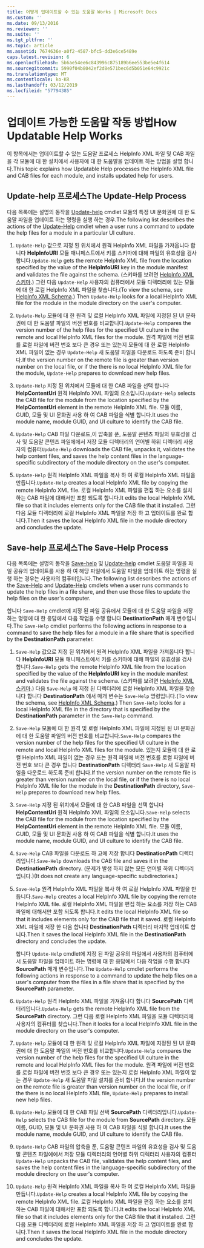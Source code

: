 ```yaml
---
title: 어떻게 업데이트할 수 있는 도움말 Works | Microsoft Docs
ms.custom: ''
ms.date: 09/13/2016
ms.reviewer: ''
ms.suite: ''
ms.tgt_pltfrm: ''
ms.topic: article
ms.assetid: 7674636e-a0f2-4587-bfc5-dd3e6ce5489e
caps.latest.revision: 6
ms.openlocfilehash: 5b6ae54ee6c843996c875189b6ee553be5e4f614
ms.sourcegitcommit: 5990f04b8042ef2d8e571bec6d5b051e64c9921c
ms.translationtype: MT
ms.contentlocale: ko-KR
ms.lasthandoff: 03/12/2019
ms.locfileid: "57794385"
---
```

# <a name="how-updatable-help-works"></a><span data-ttu-id="2209a-102">업데이트 가능한 도움말 작동 방법</span><span class="sxs-lookup"><span data-stu-id="2209a-102">How Updatable Help Works</span></span>

<span data-ttu-id="2209a-103">이 항목에서는 업데이트할 수 있는 도움말 프로세스 HelpInfo XML 파일 및 CAB 파일을 각 모듈에 대 한 설치에서 사용자에 대 한 도움말을 업데이트 하는 방법을 설명 합니다.</span><span class="sxs-lookup"><span data-stu-id="2209a-103">This topic explains how Updatable Help processes the HelpInfo XML file and CAB files for each module, and installs updated help for users.</span></span>

## <a name="the-update-help-process"></a><span data-ttu-id="2209a-104">Update-help 프로세스</span><span class="sxs-lookup"><span data-stu-id="2209a-104">The Update-Help Process</span></span>

<span data-ttu-id="2209a-105">다음 목록에는 설명의 동작을 [Update-help](/powershell/module/Microsoft.PowerShell.Core/Update-Help) cmdlet 모듈의 특정 UI 문화권에 대 한 도움말 파일을 업데이트 하는 명령을 실행 하는 경우.</span><span class="sxs-lookup"><span data-stu-id="2209a-105">The following list describes the actions of the [Update-Help](/powershell/module/Microsoft.PowerShell.Core/Update-Help) cmdlet when a user runs a command to update the help files for a module in a particular UI culture.</span></span>

1. <span data-ttu-id="2209a-106">`Update-Help` 값으로 지정 된 위치에서 원격 HelpInfo XML 파일을 가져옵니다 합니다 **HelpInfoURI** 모듈 매니페스트에서 키를 스키마에 대해 파일의 유효성을 검사 합니다.</span><span class="sxs-lookup"><span data-stu-id="2209a-106">`Update-Help` gets the remote HelpInfo XML file from the location specified by the value of the **HelpInfoURI** key in the module manifest and validates the file against the schema.</span></span> <span data-ttu-id="2209a-107">(스키마를 보려면 [HelpInfo XML 스키마](./helpinfo-xml-schema.md).) 그런 다음 `Update-Help` 사용자의 컴퓨터에서 모듈 디렉터리에 있는 모듈에 대 한 로컬 HelpInfo XML 파일을 찾습니다.</span><span class="sxs-lookup"><span data-stu-id="2209a-107">(To view the schema, see [HelpInfo XML Schema](./helpinfo-xml-schema.md).) Then `Update-Help` looks for a local HelpInfo XML file for the module in the module directory on the user's computer.</span></span>

2. <span data-ttu-id="2209a-108">`Update-Help` 모듈에 대 한 원격 및 로컬 HelpInfo XML 파일에 지정된 된 UI 문화권에 대 한 도움말 파일의 버전 번호를 비교합니다.</span><span class="sxs-lookup"><span data-stu-id="2209a-108">`Update-Help` compares the version number of the help files for the specified UI culture in the remote and local HelpInfo XML files for the module.</span></span> <span data-ttu-id="2209a-109">원격 파일에 버전 번호를 로컬 파일에 버전 번호 보다 큰 경우 또는 있는지 모듈에 대 한 로컬 HelpInfo XML 파일이 없는 경우 `Update-Help` 새 도움말 파일을 다운로드 하도록 준비 합니다.</span><span class="sxs-lookup"><span data-stu-id="2209a-109">If the version number on the remote file is greater than version number on the local file, or if the there is no local HelpInfo XML file for the module, `Update-Help` prepares to download new help files.</span></span>

3. <span data-ttu-id="2209a-110">`Update-Help` 지정 된 위치에서 모듈에 대 한 CAB 파일을 선택 합니다 **HelpContentUri** 원격 HelpInfo XML 파일의 요소입니다.</span><span class="sxs-lookup"><span data-stu-id="2209a-110">`Update-Help` selects the CAB file for the module from the location specified by the **HelpContentUri** element in the remote HelpInfo XML file.</span></span> <span data-ttu-id="2209a-111">모듈 이름, GUID, 모듈 및 UI 문화권 사용 하 여 CAB 파일을 식별 합니다.</span><span class="sxs-lookup"><span data-stu-id="2209a-111">It uses the module name, module GUID, and UI culture to identify the CAB file.</span></span>

4. <span data-ttu-id="2209a-112">`Update-Help` CAB 파일 다운로드,이 압축을 푼, 도움말 콘텐츠 파일의 유효성을 검사 및 도움말 콘텐츠 파일에에서 저장 모듈 디렉터리의 언어별 하위 디렉터리 사용자의 컴퓨터</span><span class="sxs-lookup"><span data-stu-id="2209a-112">`Update-Help` downloads the CAB file, unpacks it, validates the help content files, and saves the help content files in the language-specific subdirectory of the module directory on the user's computer.</span></span>

5. <span data-ttu-id="2209a-113">`Update-Help` 원격 HelpInfo XML 파일을 복사 하 여 로컬 HelpInfo XML 파일을 만듭니다.</span><span class="sxs-lookup"><span data-stu-id="2209a-113">`Update-Help` creates a local HelpInfo XML file by copying the remote HelpInfo XML file.</span></span> <span data-ttu-id="2209a-114">로컬 HelpInfo XML 파일을 편집 하는 요소를 설치 하는 CAB 파일에 대해서만 포함 되도록 합니다.</span><span class="sxs-lookup"><span data-stu-id="2209a-114">It edits the local HelpInfo XML file so that it includes elements only for the CAB file that it installed.</span></span> <span data-ttu-id="2209a-115">그런 다음 모듈 디렉터리에 로컬 HelpInfo XML 파일을 저장 하 고 업데이트를 완료 합니다.</span><span class="sxs-lookup"><span data-stu-id="2209a-115">Then it saves the local HelpInfo XML file in the module directory and concludes the update.</span></span>

## <a name="the-save-help-process"></a><span data-ttu-id="2209a-116">Save-help 프로세스</span><span class="sxs-lookup"><span data-stu-id="2209a-116">The Save-Help Process</span></span>

<span data-ttu-id="2209a-117">다음 목록에는 설명의 동작을 [Save-help](/powershell/module/Microsoft.PowerShell.Core/Save-Help) 및 [Update-help](/powershell/module/Microsoft.PowerShell.Core/Update-Help) cmdlet 도움말 파일을 파일 공유의 업데이트를 사용 하 여 해당 파일에서 도움말 파일을 업데이트 하는 명령을 실행 하는 경우는 사용자의 컴퓨터입니다.</span><span class="sxs-lookup"><span data-stu-id="2209a-117">The following list describes the actions of the [Save-Help](/powershell/module/Microsoft.PowerShell.Core/Save-Help) and [Update-Help](/powershell/module/Microsoft.PowerShell.Core/Update-Help) cmdlets when a user runs commands to update the help files in a file share, and then use those files to update the help files on the user's computer.</span></span>

<span data-ttu-id="2209a-118">합니다 `Save-Help` cmdlet에 지정 된 파일 공유에서 모듈에 대 한 도움말 파일을 저장 하는 명령에 대 한 응답에서 다음 작업을 수행 합니다 **DestinationPath** 매개 변수입니다.</span><span class="sxs-lookup"><span data-stu-id="2209a-118">The `Save-Help` cmdlet performs the following actions in response to a command to save the help files for a module in a file share that is specified by the **DestinationPath** parameter.</span></span>

1. <span data-ttu-id="2209a-119">`Save-Help` 값으로 지정 된 위치에서 원격 HelpInfo XML 파일을 가져옵니다 합니다 **HelpInfoURI** 모듈 매니페스트에서 키를 스키마에 대해 파일의 유효성을 검사 합니다.</span><span class="sxs-lookup"><span data-stu-id="2209a-119">`Save-Help` gets  the remote HelpInfo XML file from the location specified by the value of the **HelpInfoURI** key in the module manifest and validates the file against the schema.</span></span> <span data-ttu-id="2209a-120">(스키마를 보려면 [HelpInfo XML 스키마](./helpinfo-xml-schema.md).) 다음 `Save-Help` 에 지정 된 디렉터리에 로컬 HelpInfo XML 파일을 찾습니다 합니다 **DestinationPath** 에서 매개 변수는 `Save-Help` 명령입니다.</span><span class="sxs-lookup"><span data-stu-id="2209a-120">(To view the schema, see [HelpInfo XML Schema](./helpinfo-xml-schema.md).) Then `Save-Help` looks for a local HelpInfo XML file in the directory that is specified by the **DestinationPath** parameter in the `Save-Help` command.</span></span>

2. <span data-ttu-id="2209a-121">`Save-Help` 모듈에 대 한 원격 및 로컬 HelpInfo XML 파일에 지정된 된 UI 문화권에 대 한 도움말 파일의 버전 번호를 비교합니다.</span><span class="sxs-lookup"><span data-stu-id="2209a-121">`Save-Help` compares the version number of the help files for the specified UI culture in the remote and local HelpInfo XML files for the module.</span></span> <span data-ttu-id="2209a-122">있는지 모듈에 대 한 로컬 HelpInfo XML 파일이 없는 경우 또는 원격 파일에 버전 번호를 로컬 파일에 버전 번호 보다 큰 경우 합니다 **DestinationPath** 디렉터리 `Save-Help` 새 도움말 파일을 다운로드 하도록 준비 합니다.</span><span class="sxs-lookup"><span data-stu-id="2209a-122">If the version number on the remote file is greater than version number on the local file, or if the there is no local HelpInfo XML file for the module in the **DestinationPath** directory, `Save-Help` prepares to download new help files.</span></span>

3. <span data-ttu-id="2209a-123">`Save-Help` 지정 된 위치에서 모듈에 대 한 CAB 파일을 선택 합니다 **HelpContentUri** 원격 HelpInfo XML 파일의 요소입니다.</span><span class="sxs-lookup"><span data-stu-id="2209a-123">`Save-Help` selects the CAB file for the module from the location specified by the **HelpContentUri** element in the remote HelpInfo XML file.</span></span> <span data-ttu-id="2209a-124">모듈 이름, GUID, 모듈 및 UI 문화권 사용 하 여 CAB 파일을 식별 합니다.</span><span class="sxs-lookup"><span data-stu-id="2209a-124">It uses the module name, module GUID, and UI culture to identify the CAB file.</span></span>

4. <span data-ttu-id="2209a-125">`Save-Help` CAB 파일을 다운로드 하 고에 저장 합니다 **DestinationPath** 디렉터리입니다.</span><span class="sxs-lookup"><span data-stu-id="2209a-125">`Save-Help` downloads the CAB file and saves it in the **DestinationPath** directory.</span></span> <span data-ttu-id="2209a-126">(문제가 발생 하지 않는 모든 언어별 하위 디렉터리입니다.)</span><span class="sxs-lookup"><span data-stu-id="2209a-126">(It does not create any language-specific subdirectories.)</span></span>

5. <span data-ttu-id="2209a-127">`Save-Help` 원격 HelpInfo XML 파일을 복사 하 여 로컬 HelpInfo XML 파일을 만듭니다.</span><span class="sxs-lookup"><span data-stu-id="2209a-127">`Save-Help` creates a local HelpInfo XML file by copying the remote HelpInfo XML file.</span></span> <span data-ttu-id="2209a-128">로컬 HelpInfo XML 파일을 편집 하는 요소를 저장 하는 CAB 파일에 대해서만 포함 되도록 합니다.</span><span class="sxs-lookup"><span data-stu-id="2209a-128">It edits the local HelpInfo XML file so that it includes elements only for the CAB file that it saved.</span></span> <span data-ttu-id="2209a-129">로컬 HelpInfo XML 파일에 저장 한 다음 합니다 **DestinationPath** 디렉터리 마지막 업데이트 합니다.</span><span class="sxs-lookup"><span data-stu-id="2209a-129">Then it saves the local HelpInfo XML file in the  **DestinationPath** directory and concludes the update.</span></span>

   <span data-ttu-id="2209a-130">합니다 `Update-Help` cmdlet에 지정 된 파일 공유의 파일에서 사용자의 컴퓨터에서 도움말 파일을 업데이트 하는 명령에 대 한 응답에서 다음 작업을 수행 합니다 **SourcePath** 매개 변수입니다.</span><span class="sxs-lookup"><span data-stu-id="2209a-130">The `Update-Help` cmdlet performs the following actions in response to a command to update the help files on a user's computer from the files in a file share that is specified by the **SourcePath** parameter.</span></span>

1. <span data-ttu-id="2209a-131">`Update-Help` 원격 HelpInfo XML 파일을 가져옵니다 합니다 **SourcePath** 디렉터리입니다.</span><span class="sxs-lookup"><span data-stu-id="2209a-131">`Update-Help` gets the remote HelpInfo XML file from the **SourcePath** directory.</span></span> <span data-ttu-id="2209a-132">그런 다음 로컬 HelpInfo XML 파일을 모듈 디렉터리에 사용자의 컴퓨터를 찾습니다.</span><span class="sxs-lookup"><span data-stu-id="2209a-132">Then it looks for a local HelpInfo XML file in the module directory on the user's computer.</span></span>

2. <span data-ttu-id="2209a-133">`Update-Help` 모듈에 대 한 원격 및 로컬 HelpInfo XML 파일에 지정된 된 UI 문화권에 대 한 도움말 파일의 버전 번호를 비교합니다.</span><span class="sxs-lookup"><span data-stu-id="2209a-133">`Update-Help` compares the version number of the help files for the specified UI culture in the remote and local HelpInfo XML files for the module.</span></span> <span data-ttu-id="2209a-134">원격 파일에 버전 번호를 로컬 파일에 버전 번호 보다 큰 경우 또는 있는지 로컬 HelpInfo XML 파일이 없는 경우 `Update-Help` 새 도움말 파일 설치를 준비 합니다.</span><span class="sxs-lookup"><span data-stu-id="2209a-134">If the version number on the remote file is greater than version number on the local file, or if the there is no local HelpInfo XML file, `Update-Help` prepares to install new help files.</span></span>

3. <span data-ttu-id="2209a-135">`Update-Help` 모듈에 대 한 CAB 파일 선택 **SourcePath** 디렉터리입니다.</span><span class="sxs-lookup"><span data-stu-id="2209a-135">`Update-Help` selects the CAB file for the module from **SourcePath** directory.</span></span> <span data-ttu-id="2209a-136">모듈 이름, GUID, 모듈 및 UI 문화권 사용 하 여 CAB 파일을 식별 합니다.</span><span class="sxs-lookup"><span data-stu-id="2209a-136">It uses the module name, module GUID, and UI culture to identify the CAB file.</span></span>

4. <span data-ttu-id="2209a-137">`Update-Help` CAB 파일의 압축을 푼, 도움말 콘텐츠 파일의 유효성을 검사 및 도움말 콘텐츠 파일에에서 저장 모듈 디렉터리의 언어별 하위 디렉터리 사용자의 컴퓨터</span><span class="sxs-lookup"><span data-stu-id="2209a-137">`Update-Help` unpacks the CAB file, validates the help content files, and saves the help content files in the language-specific subdirectory of the module directory on the user's computer.</span></span>

5. <span data-ttu-id="2209a-138">`Update-Help` 원격 HelpInfo XML 파일을 복사 하 여 로컬 HelpInfo XML 파일을 만듭니다.</span><span class="sxs-lookup"><span data-stu-id="2209a-138">`Update-Help` creates a local HelpInfo XML file by copying the remote HelpInfo XML file.</span></span> <span data-ttu-id="2209a-139">로컬 HelpInfo XML 파일을 편집 하는 요소를 설치 하는 CAB 파일에 대해서만 포함 되도록 합니다.</span><span class="sxs-lookup"><span data-stu-id="2209a-139">It edits the local HelpInfo XML file so that it includes elements only for the CAB file that it installed.</span></span> <span data-ttu-id="2209a-140">그런 다음 모듈 디렉터리에 로컬 HelpInfo XML 파일을 저장 하 고 업데이트를 완료 합니다.</span><span class="sxs-lookup"><span data-stu-id="2209a-140">Then it saves the local HelpInfo XML file in the module directory and concludes the update.</span></span>